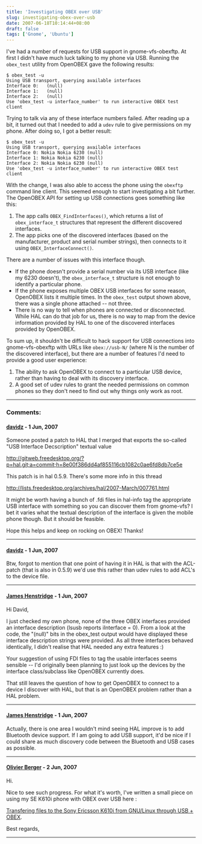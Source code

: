 ```yaml
---
title: 'Investigating OBEX over USB'
slug: investigating-obex-over-usb
date: 2007-06-18T10:14:44+08:00
draft: false
tags: ['Gnome', 'Ubuntu']
---
```


I\'ve had a number of requests for USB support in gnome-vfs-obexftp. At
first I didn\'t have much luck talking to my phone via USB. Running the
`obex_test` utility from OpenOBEX gave the following results:

    $ obex_test -u
    Using USB transport, querying available interfaces
    Interface 0:   (null)
    Interface 1:   (null)
    Interface 2:   (null)
    Use 'obex_test -u interface_number' to run interactive OBEX test client

Trying to talk via any of these interface numbers failed. After reading
up a bit, it turned out that I needed to add a `udev` rule to give
permissions on my phone. After doing so, I got a better result:

    $ obex_test -u
    Using USB transport, querying available interfaces
    Interface 0: Nokia Nokia 6230 (null)
    Interface 1: Nokia Nokia 6230 (null)
    Interface 2: Nokia Nokia 6230 (null)
    Use 'obex_test -u interface_number' to run interactive OBEX test client

With the change, I was also able to access the phone using the `obexftp`
command line client. This seemed enough to start investigating a bit
further. The OpenOBEX API for setting up USB connections goes something
like this:

1.  The app calls `OBEX_FindInterfaces()`, which returns a list of
    `obex_interface_t` structures that represent the different
    discovered interfaces.
2.  The app picks one of the discovered interfaces (based on the
    manufacturer, product and serial number strings), then connects to
    it using `OBEX_InterfaceConnect()`.

There are a number of issues with this interface though.

-   If the phone doesn\'t provide a serial number via its USB interface
    (like my 6230 doesn\'t), the `obex_interface_t` structure is not
    enough to identify a particular phone.
-   If the phone exposes multiple OBEX USB interfaces for some reason,
    OpenOBEX lists it multiple times. In the `obex_test` output shown
    above, there was a single phone attached -- not three.
-   There is no way to tell when phones are connected or disconnected.
    While HAL can do that job for us, there is no way to map from the
    device information provided by HAL to one of the discovered
    interfaces provided by OpenOBEX.

To sum up, it shouldn\'t be difficult to hack support for USB
connections into gnome-vfs-obexftp with URLs like `obex://usb-N/` (where
N is the number of the discovered interface), but there are a number of
features I\'d need to provide a good user experience:

1.  The ability to ask OpenOBEX to connect to a particular USB device,
    rather than having to deal with its discovery interface.
2.  A good set of udev rules to grant the needed permissions on common
    phones so they don\'t need to find out why things only work as root.

---
### Comments:
#### [davidz](http://blog.fubar.dk) - <time datetime="2007-06-18 11:46:15">1 Jun, 2007</time>

Someone posted a patch to HAL that I merged that exports the so-called
\"USB Interface Decscription\" textual value

http://gitweb.freedesktop.org/?p=hal.git;a=commit;h=8e00f386dd4af855116cb1082c0ae6fd8db7ce5e

This patch is in hal 0.5.9. There\'s some more info in this thread

http://lists.freedesktop.org/archives/hal/2007-March/007761.html

It might be worth having a bunch of .fdi files in hal-info tag the
appropriate USB interface with something so you can discover them from
gnome-vfs? I bet it varies what the textual description of the interface
is given the mobile phone though. But it should be feasible.

Hope this helps and keep on rocking on OBEX! Thanks!

---
#### [davidz](http://blog.fubar.dk) - <time datetime="2007-06-18 11:47:22">1 Jun, 2007</time>

Btw, forgot to mention that one point of having it in HAL is that with
the ACL-patch (that is also in 0.5.9) we\'d use this rather than udev
rules to add ACL\'s to the device file.

---
#### [James Henstridge](http://blogs.gnome.org/jamesh/) - <time datetime="2007-06-18 12:10:27">1 Jun, 2007</time>

Hi David,

I just checked my own phone, none of the three OBEX interfaces provided
an interface description (lsusb reports iInterface = 0). From a look at
the code, the \"(null)\" bits in the obex\_test output would have
displayed these interface description strings were provided. As all
three interfaces behaved identically, I didn\'t realise that HAL needed
any extra features :)

Your suggestion of using FDI files to tag the usable interfaces seems
sensible \-- I\'d originally been planning to just look up the devices
by the interface class/subclass like OpenOBEX currently does.

That still leaves the question of how to get OpenOBEX to connect to a
device I discover with HAL, but that is an OpenOBEX problem rather than
a HAL problem.

---
#### [James Henstridge](http://blogs.gnome.org/jamesh/) - <time datetime="2007-06-18 13:48:38">1 Jun, 2007</time>

Actually, there is one area I wouldn\'t mind seeing HAL improve is to
add Bluetooth device support. If I am going to add USB support, it\'d be
nice if I could share as much discovery code between the Bluetooth and
USB cases as possible.

---
#### [Olivier Berger](http://www.olivierberger.com/weblog/) - <time datetime="2007-06-19 14:32:32">2 Jun, 2007</time>

Hi.

Nice to see such progress. For what it\'s worth, I\'ve written a small
piece on using my SE K610i phone with OBEX over USB here :

[Transfering files to the Sony Ericsson K610i from GNU/Linux through USB
+
OBEX](http://www.olivierberger.com/weblog/index.php/2006/11/12/66-transfering-files-to-the-sony-ericsson-k610i-from-gnu-linux-through-usb-obex).

Best regards,

---
